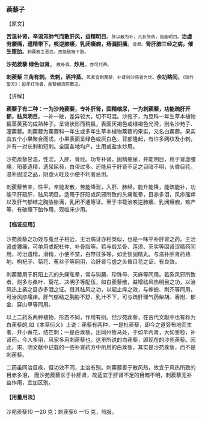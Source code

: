 

### 蒺藜子

【原文】

**苦温补肾，辛温泻肺气而散肝风，益精明目**。<small>肝以散为补，凡补肝药，皆能明目。</small>**治虚劳腰痛，遗精带下，咳逆肺痿，乳闭癥瘕，痔漏阴㿉**。<small>音颓。</small>**肾肝肺三经之病，催生堕胎**。<small>剌蒺藜主恶血，故能破癥下胎。</small>

**沙苑蒺藜   绿色似肾**。  <small>故补肾。</small>**炒用**。<small>亦可代茶。</small>

**剌蒺藜   三角有刺。去剌，酒拌蒸**。<small>风家宜刺蒺藜，补肾则沙苑者为优。</small>**余功略同**。<small>《瑞竹堂方》：齿牙打动者，蒺藜根烧灰敷之。</small>

【讲解】

 **蒺藜子有二种：一为沙苑蒺藜，专补肝肾，固精缩尿，一为刺蒺藜，功能疏肝开郁，祛风明目**。一补一散，差异较大，切不可混。沙苑子，为豆科一年生草本植物扁茎黄芪的成熟种子。呈肾状形而稍扁，表面灰褐色或绿褐色光滑，别名沙苑子、潼蒺藜。刺蒺藜为蒺藜科一年生或多年生草本植物蒺藜的果实，又名白蒺藜。果实由五个小果聚合而成，小果表面呈绿色或灰白色，背部隆起，有许多网纹及小刺，并有一对长剌和短剌。全国各地均产。生用或盐水炒用。

 沙苑蒺藜甘温，性涩。入肝、肾经。功专补肾，固精缩尿，并能明目，用于肾虚腰痛，阳萎遗精，遗尿尿频，白带过多。还能用于肝肾不足之目暗不明，头昏目花。温补固涩之品，阴虚火旺及小便不利者忌用。

刺蒺藜苦辛，性平。辛能发散，苦能降泄，入肝、肺经。能升能降，能疏能补，功能平肝疏肝，祛风明目。适用于肝阳或风邪所致的头痛眩晕，目赤多泪，风疹瘙痒以及肝气郁结之胸胁胀满，乳闭不通等证。至于书载治咳逆肺痿、乳闭癥瘕，难产等，有破癥下胎作用，现临床少用。

#### 【临证应用】

沙苑蒺藜之功效与菟丝子相近，主治病证亦相类似，也是一味平补肝肾之药。主治肾虚腰痛，可单用或配杜仲、补骨脂等。若与煅龙骨、莲须、芡实等固肾涩精药同用，可治遗精，滑精，小便不禁，白带过多等，如金锁固精丸。与滋补肝肾药熟地、枸杞子、菊花、菟丝子等同用，治肝肾亏虚之头昏目花之证，有良效。

刺蒺藜用于肝阳上亢的头痛眩晕，常与钩藤、珍珠母、天麻等同用。若系风邪所致者，则多与桑叶、菊花、决明子等配伍，如白蒺藜散，益增祛风热明目之功，以治风热上袭之目赤多泪之证。借其祛风之功，以起止痒之效，与蝉蜕、荆芥等同用，可治风疹瘙痒。肝气郁结之胸胁不舒、乳汁不下，可与疏肝理气药柴胡、香附、郁金、穿山甲等同用。

以上二药系两种植物，形态不同，作用有别。但沙苑蒺藜，在古代文献中也有称为白蒺藜的,如《本草衍义》上说：蒺藜有两种，一是杜蒺藜，即今之道旁布地而生者，开小黄花，结芒刺；一是白蒺藜，出同州牧马处，于如羊内肾，大如黍粒，补肾药，今人多用，风家多用刺蒺藜也。这里所说的白蒺藜，即现在的沙苑蒺藜。因此，宋、明文献中记载的一些补肾药方中所用的白蒺藜，其实是沙苑蒺藜，而不是刺蒺藜。

二药虽同治目疾，但功效不同，主治有别。刺蒺藜善于散风热，故宜于风热所致的目赤多泪， 而沙苑蒺藜长于补肝肾，故适宜于肝肾不足的目暗不明，刺蒺藜无补益作用，宜加区别。

#### 【用量用法】

沙苑蒺藜10 一20 克；刺蒺藜6 一15 克，煎服。
